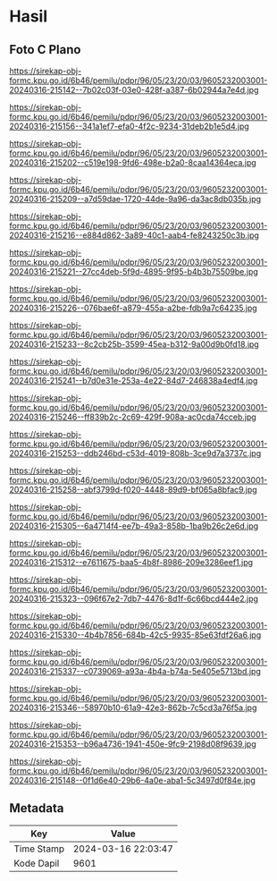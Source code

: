 # Hasil

## Foto C Plano

https://sirekap-obj-formc.kpu.go.id/6b46/pemilu/pdpr/96/05/23/20/03/9605232003001-20240316-215142--7b02c03f-03e0-428f-a387-6b02944a7e4d.jpg

https://sirekap-obj-formc.kpu.go.id/6b46/pemilu/pdpr/96/05/23/20/03/9605232003001-20240316-215156--341a1ef7-efa0-4f2c-9234-31deb2b1e5d4.jpg

https://sirekap-obj-formc.kpu.go.id/6b46/pemilu/pdpr/96/05/23/20/03/9605232003001-20240316-215202--c519e198-9fd6-498e-b2a0-8caa14364eca.jpg

https://sirekap-obj-formc.kpu.go.id/6b46/pemilu/pdpr/96/05/23/20/03/9605232003001-20240316-215209--a7d59dae-1720-44de-9a96-da3ac8db035b.jpg

https://sirekap-obj-formc.kpu.go.id/6b46/pemilu/pdpr/96/05/23/20/03/9605232003001-20240316-215216--e884d862-3a89-40c1-aab4-fe8243250c3b.jpg

https://sirekap-obj-formc.kpu.go.id/6b46/pemilu/pdpr/96/05/23/20/03/9605232003001-20240316-215221--27cc4deb-5f9d-4895-9f95-b4b3b75509be.jpg

https://sirekap-obj-formc.kpu.go.id/6b46/pemilu/pdpr/96/05/23/20/03/9605232003001-20240316-215226--076bae6f-a879-455a-a2be-fdb9a7c64235.jpg

https://sirekap-obj-formc.kpu.go.id/6b46/pemilu/pdpr/96/05/23/20/03/9605232003001-20240316-215233--8c2cb25b-3599-45ea-b312-9a00d9b0fd18.jpg

https://sirekap-obj-formc.kpu.go.id/6b46/pemilu/pdpr/96/05/23/20/03/9605232003001-20240316-215241--b7d0e31e-253a-4e22-84d7-246838a4edf4.jpg

https://sirekap-obj-formc.kpu.go.id/6b46/pemilu/pdpr/96/05/23/20/03/9605232003001-20240316-215246--ff839b2c-2c69-429f-908a-ac0cda74cceb.jpg

https://sirekap-obj-formc.kpu.go.id/6b46/pemilu/pdpr/96/05/23/20/03/9605232003001-20240316-215253--ddb246bd-c53d-4019-808b-3ce9d7a3737c.jpg

https://sirekap-obj-formc.kpu.go.id/6b46/pemilu/pdpr/96/05/23/20/03/9605232003001-20240316-215258--abf3799d-f020-4448-89d9-bf065a8bfac9.jpg

https://sirekap-obj-formc.kpu.go.id/6b46/pemilu/pdpr/96/05/23/20/03/9605232003001-20240316-215305--6a4714f4-ee7b-49a3-858b-1ba9b26c2e6d.jpg

https://sirekap-obj-formc.kpu.go.id/6b46/pemilu/pdpr/96/05/23/20/03/9605232003001-20240316-215312--e7611675-baa5-4b8f-8986-209e3286eef1.jpg

https://sirekap-obj-formc.kpu.go.id/6b46/pemilu/pdpr/96/05/23/20/03/9605232003001-20240316-215323--096f67e2-7db7-4476-8d1f-6c66bcd444e2.jpg

https://sirekap-obj-formc.kpu.go.id/6b46/pemilu/pdpr/96/05/23/20/03/9605232003001-20240316-215330--4b4b7856-684b-42c5-9935-85e63fdf26a6.jpg

https://sirekap-obj-formc.kpu.go.id/6b46/pemilu/pdpr/96/05/23/20/03/9605232003001-20240316-215337--c0739069-a93a-4b4a-b74a-5e405e5713bd.jpg

https://sirekap-obj-formc.kpu.go.id/6b46/pemilu/pdpr/96/05/23/20/03/9605232003001-20240316-215346--58970b10-61a9-42e3-862b-7c5cd3a76f5a.jpg

https://sirekap-obj-formc.kpu.go.id/6b46/pemilu/pdpr/96/05/23/20/03/9605232003001-20240316-215353--b96a4736-1941-450e-9fc9-2198d08f9639.jpg

https://sirekap-obj-formc.kpu.go.id/6b46/pemilu/pdpr/96/05/23/20/03/9605232003001-20240316-215148--0f1d6e40-29b6-4a0e-aba1-5c3497d0f84e.jpg


## Metadata

| Key        | Value               |
| ---------- | ------------------- |
| Time Stamp | 2024-03-16 22:03:47 |
| Kode Dapil | 9601                |



